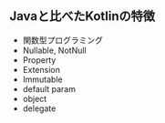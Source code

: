 ## Javaと比べたKotlinの特徴
- 関数型プログラミング
- Nullable, NotNull
- Property
- Extension
- Immutable
- default param
- object
- delegate